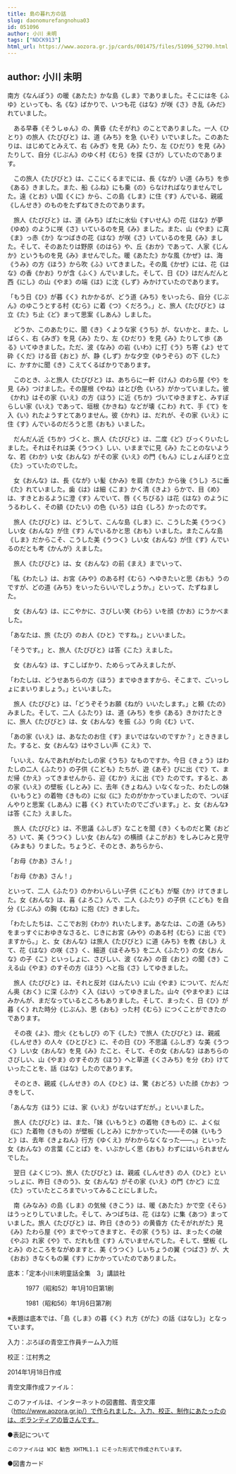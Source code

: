 ```yaml
---
title: 島の暮れ方の話
slug: daonomurefangnohua03
id: 051096
author: 小川 未明
tags: ["NDCK913"]
html_url: https://www.aozora.gr.jp/cards/001475/files/51096_52790.html
---
```


## author: 小川 未明

南方《なんぽう》の暖《あたた》かな島《しま》でありました。そこには冬《ふゆ》といっても、名《な》ばかりで、いつも花《はな》が咲《さ》き乱《みだ》れていました。

　ある早春《そうしゅん》の、黄昏《たそがれ》のことでありました。一人《ひとり》の旅人《たびびと》は、道《みち》を急《いそ》いでいました。このあたりは、はじめてとみえて、右《みぎ》を見《み》たり、左《ひだり》を見《み》たりして、自分《じぶん》のゆく村《むら》を探《さが》していたのであります。

　この旅人《たびびと》は、ここにくるまでには、長《なが》い道《みち》を歩《ある》きました。また、船《ふね》にも乗《の》らなければなりませんでした。遠《とお》い国《くに》から、この島《しま》に住《す》んでいる、親戚《しんせき》のものをたずねてきたのであります。

　旅人《たびびと》は、道《みち》ばたに水仙《すいせん》の花《はな》が夢《ゆめ》のように咲《さ》いているのを見《み》ました。また、山《やま》に真《ま》っ赤《か》なつばきの花《はな》が咲《さ》いているのを見《み》ました。そして、そのあたりは野原《のはら》や、丘《おか》であって、人家《じんか》というものを見《み》ませんでした。暖《あたた》かな風《かぜ》は、海《うみ》の方《ほう》から吹《ふ》いてきました。その風《かぜ》には、花《はな》の香《かお》りが含《ふく》んでいました。そして、日《ひ》はだんだんと西《にし》の山《やま》の端《は》に沈《しず》みかけていたのであります。

「もう日《ひ》が暮《く》れかかるが、どう道《みち》をいったら、自分《じぶん》のゆこうとする村《むら》に着《つ》くだろう。」と、旅人《たびびと》は立《た》ち止《ど》まって思案《しあん》しました。

　どうか、このあたりに、聞《き》くような家《うち》が、ないかと、また、しばらく、右《みぎ》を見《み》たり、左《ひだり》を見《み》たりして歩《ある》いてゆきました。ただ、波《なみ》の岩《いわ》に打《う》ち寄《よ》せて砕《くだ》ける音《おと》が、静《しず》かな夕空《ゆうぞら》の下《した》に、かすかに聞《き》こえてくるばかりであります。

　このとき、ふと旅人《たびびと》は、あちらに一軒《けん》のわら屋《や》を見《み》つけました。その屋根《やね》はとび色《いろ》がかっていました。彼《かれ》はその家《いえ》の方《ほう》に近《ちか》づいてゆきますと、みすぼらしい家《いえ》であって、垣根《かきね》などが壊《こわ》れて、手《て》を入《い》れたようすとてありません。彼《かれ》は、だれが、その家《いえ》に住《す》んでいるのだろうと思《おも》いました。

　だんだん近《ちか》づくと、旅人《たびびと》は、二度《ど》びっくりいたしました。それはそれは美《うつく》しい、いままでに見《み》たことのないような、若《わか》い女《おんな》がその家《いえ》の門《もん》にしょんぼりと立《た》っていたのでした。

　女《おんな》は、長《なが》い髪《かみ》を肩《かた》から後《うし》ろに垂《た》れていました。歯《は》は細《こま》かく清《きよ》らかで、目《め》は、すきとおるように澄《す》んでいて、唇《くちびる》は花《はな》のようにうるわしく、その額《ひたい》の色《いろ》は白《しろ》かったのです。

　旅人《たびびと》は、どうして、こんな島《しま》に、こうした美《うつく》しい女《おんな》が住《す》んでいるかと思《おも》いました。またこんな島《しま》だからこそ、こうした美《うつく》しい女《おんな》が住《す》んでいるのだとも考《かんが》えました。

　旅人《たびびと》は、女《おんな》の前《まえ》までいって、

「私《わたし》は、お宮《みや》のある村《むら》へゆきたいと思《おも》うのですが、どの道《みち》をいったらいいでしょうか。」といって、たずねました。

　女《おんな》は、にこやかに、さびしい笑《わら》いを顔《かお》にうかべました。

「あなたは、旅《たび》のお人《ひと》ですね。」といいました。

「そうです。」と、旅人《たびびと》は答《こた》えました。

　女《おんな》は、すこしばかり、ためらってみえましたが、

「わたしは、どうせあちらの方《ほう》までゆきますから、そこまで、ごいっしょにまいりましょう。」といいました。

　旅人《たびびと》は、「どうぞそうお願《ねが》いいたします。」と頼《たの》みました。そして、二人《ふたり》は、道《みち》を歩《ある》きかけたときに、旅人《たびびと》は、女《おんな》を振《ふ》り向《む》いて、

「あの家《いえ》は、あなたのお住《す》まいではないのですか？」とききました。すると、女《おんな》はやさしい声《こえ》で、

「いいえ、なんであれがわたしの家《うち》なものですか。今日《きょう》はわたしの二人《ふたり》の子供《こども》たちが、遊《あそ》びに出《で》て、まだ帰《かえ》ってきませんから、迎《むか》えに出《で》たのです。すると、あの家《いえ》の壁板《しとみ》に、去年《きょねん》いなくなった、わたしの妹《いもうと》の着物《きもの》に似《に》たのがかかっていましたので、ついぼんやりと思案《しあん》に暮《く》れていたのでございます。」と、女《おんな》は答《こた》えました。

　旅人《たびびと》は、不思議《ふしぎ》なことを聞《き》くものだと驚《おどろ》いて、美《うつく》しい女《おんな》の横顔《よこがお》をしみじみと見守《みまも》りました。ちょうど、そのとき、あちらから、

「お母《かあ》さん！」

「お母《かあ》さん！」

といって、二人《ふたり》のかわいらしい子供《こども》が駆《か》けてきました。女《おんな》は、喜《よろこ》んで、二人《ふたり》の子供《こども》を自分《じぶん》の胸《むね》に抱《だ》きました。

「わたしたちは、ここでお別《わか》れいたします。あなたは、この道《みち》をまっすぐにおゆきなさると、じきにお宮《みや》のある村《むら》に出《で》ますから。」と、女《おんな》は旅人《たびびと》に道《みち》を教《おし》えて、花《はな》の咲《さ》く、細道《ほそみち》を二人《ふたり》の女《おんな》の子《こ》といっしょに、さびしい、波《なみ》の音《おと》の聞《き》こえる山《やま》のすその方《ほう》へと指《さ》してゆきました。

　旅人《たびびと》は、それと反対《はんたい》に山《やま》について、だんだん奥《おく》に深《ふか》く入《はい》ってゆきました。山々《やまやま》にはみかんが、まだなっているところもありました。そして、まったく、日《ひ》が暮《く》れた時分《じぶん》、思《おも》った村《むら》につくことができたのであります。

　その夜《よ》、燈火《ともしび》の下《した》で旅人《たびびと》は、親戚《しんせき》の人々《ひとびと》に、その日《ひ》不思議《ふしぎ》な美《うつく》しい女《おんな》を見《み》たこと、そして、その女《おんな》はあちらのさびしい、山《やま》のすその方《ほう》へと草道《くさみち》を分《わ》けていったことを、話《はな》したのであります。

　そのとき、親戚《しんせき》の人《ひと》は、驚《おどろ》いた顔《かお》つきをして、

「あんな方《ほう》には、家《いえ》がないはずだが。」といいました。

　旅人《たびびと》は、また、「妹《いもうと》の着物《きもの》に、よく似《に》た着物《きもの》が壁板《しとみ》にかかっていた――その妹《いもうと》は、去年《きょねん》行方《ゆくえ》がわからなくなった――。」といった女《おんな》の言葉《ことば》を、いぶかしく思《おも》わずにはいられませんでした。

　翌日《よくじつ》、旅人《たびびと》は、親戚《しんせき》の人《ひと》といっしょに、昨日《きのう》、女《おんな》がその家《いえ》の門《かど》に立《た》っていたところまでいってみることにしました。

　南《みなみ》の島《しま》の気候《きこう》は、暖《あたた》かで空《そら》はうっとりしていました。そして、みつばちは、花《はな》に集《あつ》まっていました。旅人《たびびと》は、昨日《きのう》の黄昏方《たそがれがた》見《み》たわら屋《や》までやってきますと、その家《うち》は、まったくの破《やぶ》れ家《や》で、だれも住《す》んでいませんでした。そして、壁板《しとみ》のところをながめますと、美《うつく》しいちょうの翼《つばさ》が、大《おお》きなくもの巣《す》にかかっていたのでありました。













底本：「定本小川未明童話全集　3」講談社

　　　1977（昭和52）年1月10日第1刷

　　　1981（昭和56）年1月6日第7刷

※表題は底本では、「島《しま》の暮《く》れ方《がた》の話《はなし》」となっています。

入力：ぷろぼの青空工作員チーム入力班

校正：江村秀之

2014年1月18日作成

青空文庫作成ファイル：

このファイルは、インターネットの図書館、青空文庫（http://www.aozora.gr.jp/）で作られました。入力、校正、制作にあたったのは、ボランティアの皆さんです。











●表記について


	このファイルは W3C 勧告 XHTML1.1 にそった形式で作成されています。







●図書カード